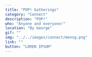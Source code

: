 ```yaml
---
title: "POP! Gatherings"
category: "Connect"
description: "POP!"
who: "Anyone and everyone!"
location: "By George"
gif: ""
img: "../../images/connect/mensg.png"
link: ""
button: "LOREN IPSUM"
---
```

